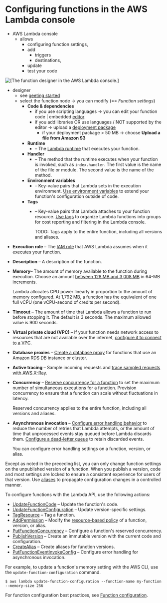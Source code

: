 # Configuring functions in the AWS Lambda console<a name="configuration-console"></a>

* AWS Lambda console
  * allows
    * configuring function settings,
    * add
      * triggers
      * destinations,
    * update
    * test your code

![\[The function designer in the AWS Lambda console.\]](http://docs.aws.amazon.com/lambda/latest/dg/images/console-designer.png)

* designer
  * see [geeting started](getting-started-create-function.md#use-the-designera-nameget-started-designera)
  * select the function node -> you can modify (== _Function settings_)
    + **Code & dependencies**
      + if you use scripting languages -> you can edit your function code | embedded [editor](code-editor.md)
      + if you add libraries OR use languages / NOT supported by the editor -> upload a [deployment package](gettingstarted-features.md#gettingstarted-features-package)
        + if your deployment package > 50 MB -> choose **Upload a file from Amazon S3**
    + **Runtime**
      + – The [Lambda runtime](lambda-runtimes.md) that executes your function\.
    + **Handler**
      + – The method that the runtime executes when your function is invoked, such as `index.handler`\. The first value is the name of the file or module\. The second value is the name of the method\.
    + **Environment variables**
      + – Key\-value pairs that Lambda sets in the execution environment\. [ Use environment variables](configuration-envvars.md) to extend your function's configuration outside of code\.
    + **Tags**
      + – Key\-value pairs that Lambda attaches to your function resource\. [Use tags](configuration-tags.md) to organize Lambda functions into groups for cost reporting and filtering in the Lambda console\.

        TODO: Tags apply to the entire function, including all versions and aliases\.
+ **Execution role** – The [IAM role](lambda-intro-execution-role.md) that AWS Lambda assumes when it executes your function\.
+ **Description** – A description of the function\.
+ **Memory**– The amount of memory available to the function during execution\. Choose an amount [between 128 MB and 3,008 MB](gettingstarted-limits.md) in 64\-MB increments\.

  Lambda allocates CPU power linearly in proportion to the amount of memory configured\. At 1,792 MB, a function has the equivalent of one full vCPU \(one vCPU\-second of credits per second\)\.
+ **Timeout** – The amount of time that Lambda allows a function to run before stopping it\. The default is 3 seconds\. The maximum allowed value is 900 seconds\.
+ **Virtual private cloud \(VPC\)** – If your function needs network access to resources that are not available over the internet, [configure it to connect to a VPC](configuration-vpc.md)\.
+ **Database proxies** – [Create a database proxy](configuration-database.md) for functions that use an Amazon RDS DB instance or cluster\.
+ **Active tracing** – Sample incoming requests and [trace sampled requests with AWS X\-Ray](services-xray.md)\.
+ **Concurrency** – [Reserve concurrency for a function](configuration-concurrency.md) to set the maximum number of simultaneous executions for a function\. Provision concurrency to ensure that a function can scale without fluctuations in latency\. 

  Reserved concurrency applies to the entire function, including all versions and aliases\.
+ **Asynchronous invocation** – [Configure error handling behavior](invocation-async.md) to reduce the number of retries that Lambda attempts, or the amount of time that unprocessed events stay queued before Lambda discards them\. [Configure a dead\-letter queue](invocation-async.md#dlq) to retain discarded events\.

  You can configure error handling settings on a function, version, or alias\.

Except as noted in the preceding list, you can only change function settings on the unpublished version of a function\. When you publish a version, code and most settings are locked to ensure a consistent experience for users of that version\. Use [aliases](configuration-aliases.md) to propagate configuration changes in a controlled manner\.

To configure functions with the Lambda API, use the following actions:
+ [UpdateFunctionCode](API_UpdateFunctionCode.md) – Update the function's code\.
+ [UpdateFunctionConfiguration](API_UpdateFunctionConfiguration.md) – Update version\-specific settings\.
+ [TagResource](API_TagResource.md) – Tag a function\.
+ [AddPermission](API_AddPermission.md) – Modify the [resource\-based policy](access-control-resource-based.md) of a function, version, or alias\.
+ [PutFunctionConcurrency](API_PutFunctionConcurrency.md) – Configure a function's reserved concurrency\.
+ [PublishVersion](API_PublishVersion.md) – Create an immutable version with the current code and configuration\.
+ [CreateAlias](API_CreateAlias.md) – Create aliases for function versions\.
+ [PutFunctionEventInvokeConfig](https://docs.aws.amazon.com/lambda/latest/dg/API_PutFunctionEventInvokeConfig.html) – Configure error handling for asynchronous invocation\.

For example, to update a function's memory setting with the AWS CLI, use the `update-function-configuration` command\.

```
$ aws lambda update-function-configuration --function-name my-function --memory-size 256
```

For function configuration best practices, see [Function configuration](best-practices.md#function-configuration)\.